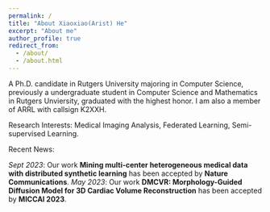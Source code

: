 ```yaml
---
permalink: /
title: "About Xiaoxiao(Arist) He"
excerpt: "About me"
author_profile: true
redirect_from: 
  - /about/
  - /about.html
---
```


A Ph.D. candidate in Rutgers University majoring in Computer Science, previously a undergraduate student in Computer Science and Mathematics in Rutgers Unviersity, graduated with the highest honor. I am also a member of ARRL with callsign K2XXH.

Research Interests: Medical Imaging Analysis, Federated Learning, Semi-supervised Learning.

Recent News:

*Sept 2023*: Our work **Mining multi-center heterogeneous medical data with distributed synthetic learning** has been accepted by **Nature Communications**.
*May 2023*: Our work **DMCVR: Morphology-Guided Diffusion Model for 3D Cardiac Volume Reconstruction** has been accepted by **MICCAI 2023**.

